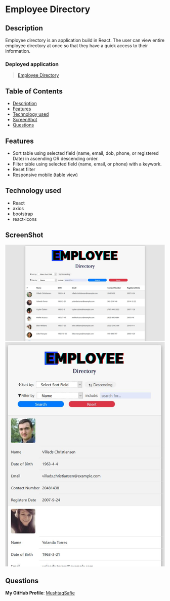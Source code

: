 # Employee Directory

## Description
Employee directory is an application build in React. The user can view entire employee directory at once so that they have a quick access to their information.

### Deployed application
> [Employee Directory](https://mushtaqsafie.github.io/Employee-Directory/)

## Table of Contents
- [Description](#Description)
- [Features](#Features)
- [Technology used](#Technology-used)
- [ScreenShot](#ScreenShot)
- [Questions](#Questions)


## Features
* Sort table using selected field (name, email, dob, phone, or registered Date) in ascending OR descending order.
* Filter table using selected field (name, email, or phone) with a keywork.
* Reset filter
* Responsive mobile (table view)

## Technology used
* React
* axios
* bootstrap
* react-icons

## ScreenShot
![ScreenShot1](https://raw.githubusercontent.com/MushtaqSafie/Employee-Directory/main/media/1.JPG)
![ScreenShot2](https://raw.githubusercontent.com/MushtaqSafie/Employee-Directory/main/media/2.JPG)

## Questions
**My GitHub Profile**: [MushtaqSafie](https://github.com/MushtaqSafie)

